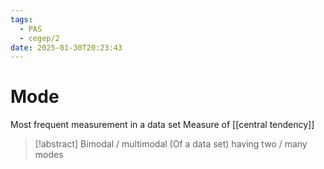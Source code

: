 ```yaml
---
tags:
  - PAS
  - cegep/2
date: 2025-01-30T20:23:43
---
```


# Mode

Most frequent measurement in a data set
Measure of [[central tendency]]

> [!abstract] Bimodal / multimodal
> (Of a data set) having two / many modes
